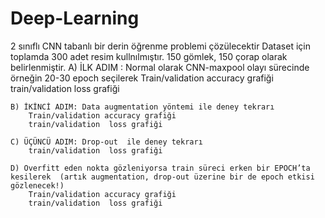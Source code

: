 # Deep-Learning
2 sınıflı CNN tabanlı bir derin öğrenme problemi çözülecektir
Dataset için toplamda 300 adet resim kullnılmıştır. 150 gömlek, 150 çorap olarak belirlenmiştir.
A) İLK ADIM : Normal olarak CNN-maxpool olayı sürecinde örneğin 20-30 epoch seçilerek 
		Train/validation accuracy grafiği
		train/validation  loss grafiği
                           
	B) İKİNCİ ADIM: Data augmentation yöntemi ile deney tekrarı
		Train/validation accuracy grafiği
		train/validation  loss grafiği

	C) ÜÇÜNCÜ ADIM: Drop-out  ile deney tekrarı
		train/validation  loss grafiği
                          
	D) Overfitt eden nokta gözleniyorsa train süreci erken bir EPOCH’ta kesilerek  (artık augmentation, drop-out üzerine bir de epoch etkisi gözlenecek!)    
		Train/validation accuracy grafiği
		train/validation  loss grafiği
                         
